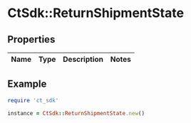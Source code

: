 # CtSdk::ReturnShipmentState

## Properties

| Name | Type | Description | Notes |
| ---- | ---- | ----------- | ----- |

## Example

```ruby
require 'ct_sdk'

instance = CtSdk::ReturnShipmentState.new()
```

